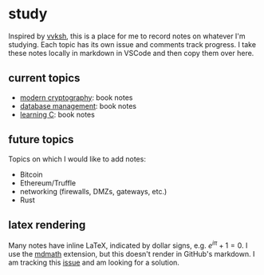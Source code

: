# study

Inspired by [vvksh](https://github.com/vvksh/learning_stuff), this is a place for me to record notes on whatever I'm studying. Each topic has its own issue and comments track progress. I take these notes locally in markdown in VSCode and then copy them over here.

## current topics

- [modern cryptography](https://github.com/rrkane/study/issues/1): book notes
- [database management](https://github.com/rrkane/study/issues/2): book notes
- [learning C](https://github.com/rrkane/study/issues/3): book notes

## future topics

Topics on which I would like to add notes:

- Bitcoin
- Ethereum/Truffle
- networking (firewalls, DMZs, gateways, etc.)
- Rust

## latex rendering

Many notes have inline LaTeX, indicated by dollar signs, e.g. $e^{i\pi} + 1 = 0$. I use the [mdmath](https://github.com/goessner/mdmath) extension, but this doesn't render in GitHub's markdown. I am tracking this [issue](https://github.com/rrkane/study/issues/4) and am looking for a solution.
